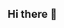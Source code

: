 ## Hi there 👋

<!--
**AbdulRahman-04/AbdulRahman-04** is a ✨ _special_ ✨ repository because its `README.md` (this file) appears on your GitHub profile.

Here are some ideas to get you started:

- 🔭 I’m currently working on ...
- 🌱 I’m currently learning ...
- 👯 I’m looking to collaborate on ...
- 🤔 I’m looking for help with ...
<h1 align="center">Hi 👋, I'm Syed Abdul Rahman</h1>
<h3 align="center">An aspiring passionate devoloper from India</h3>
<img align="right" alt="Coding" width="400" src="https://user-images.githubusercontent.com/74038190/229223263-cf2e4b07-2615-4f87-9c38-e37600f8381a.gif">

<p align="left"> <img src="https://komarev.com/ghpvc/?username=abdulrahman-04&label=Profile%20views&color=0e75b6&style=flat" alt="abdulrahman-04" /> </p>

<p align="left"> <a href="https://github.com/ryo-ma/github-profile-trophy"><img src="https://github-profile-trophy.vercel.app/?username=abdulrahman-04" alt="abdulrahman-04" /></a> </p>

- 🌱 I’m currently learning **MERN stack**

- 📝 I regularly write articles on [https://medium.com/@abdulrahman.81869](https://medium.com/@abdulrahman.81869)

- 📫 How to reach me **abdulrahman.81869@gmail.com**

<h3 align="left">Connect with me:</h3>
<p align="left">

<a href="https://linkedin.com/in/https://www.linkedin.com/in/syed-abdul-rahman-643a282b2/" target="blank"><img align="center" src="https://raw.githubusercontent.com/rahuldkjain/github-profile-readme-generator/master/src/images/icons/Social/linked-in-alt.svg" alt="https://www.linkedin.com/in/syed-abdul-rahman-643a282b2/" height="30" width="40" /></a>
<a href="https://instagram.com/https://www.instagram.com/igx.rxhman4/" target="blank"><img align="center" src="https://raw.githubusercontent.com/rahuldkjain/github-profile-readme-generator/master/src/images/icons/Social/instagram.svg" alt="https://www.instagram.com/igx.rxhman4/" height="30" width="40" /></a>
</p>

<h3 align="left">Languages and Tools:</h3>
<p align="left"> <a href="https://www.w3.org/html/" target="_blank" rel="noreferrer"> <img src="https://raw.githubusercontent.com/devicons/devicon/master/icons/html5/html5-original-wordmark.svg" alt="html5" width="40" height="40"/> </a> <a href="https://developer.mozilla.org/en-US/docs/Web/JavaScript" target="_blank" rel="noreferrer"> <img src="https://raw.githubusercontent.com/devicons/devicon/master/icons/javascript/javascript-original.svg" alt="javascript" width="40" height="40"/> </a> </p>

<p><img align="left" src="https://github-readme-stats.vercel.app/api/top-langs?username=abdulrahman-04&show_icons=true&locale=en&layout=compact" alt="abdulrahman-04" /></p>

<p>&nbsp;<img align="center" src="https://github-readme-stats.vercel.app/api?username=abdulrahman-04&show_icons=true&locale=en" alt="abdulrahman-04" /></p>

<p><img align="center" src="https://github-readme-streak-stats.herokuapp.com/?user=abdulrahman-04&" alt="abdulrahman-04" /></p>
- 💬 Ask me about ...
- 📫 How to reach me: ...
- 😄 Pronouns: ...
- ⚡ Fun fact: ...
-->
